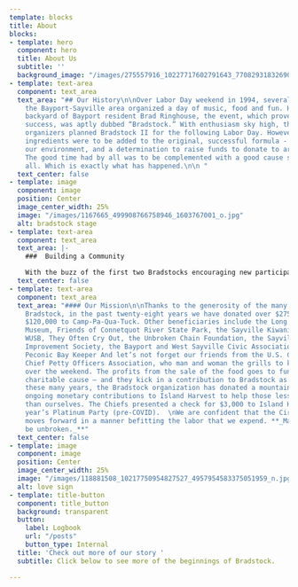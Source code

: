 ```yaml
---
template: blocks
title: About
blocks:
- template: hero
  component: hero
  title: About Us
  subtitle: ''
  background_image: "/images/275557916_10227717602791643_7708293183269079265_n.jpg"
- template: text-area
  component: text_area
  text_area: "## Our History\n\nOver Labor Day weekend in 1994, several friends from
    the Bayport-Sayville area organized a day of music, food and fun. Held in the
    backyard of Bayport resident Brad Ringhouse, the event, which proved to be a rousing
    success, was aptly dubbed “Bradstock.” With enthusiasm sky high, the all-volunteer
    organizers planned Bradstock II for the following Labor Day. However, two extra
    ingredients were to be added to the original, successful formula - a focus on
    our environment, and a determination to raise funds to donate to area organizations.
    The good time had by all was to be complemented with a good cause supported by
    all. Which is exactly what has happened.\n\n "
  text_center: false
- template: image
  component: image
  position: Center
  image_center_width: 25%
  image: "/images/1167665_499908766758946_1603767001_o.jpg"
  alt: bradstock stage
- template: text-area
  component: text_area
  text_area: |-
    ###  Building a Community

    With the buzz of the first two Bradstocks encouraging new participants to join the cause, and with the success of the festivals far surpassing what the organizers could have ever imagined, Bradstocks III and IV were held on the grounds of Meadowcroft in Bayport. Artists came to display their work, various not-for-profit environmental organizations set up informative, educational booths, and new musicians eagerly joined Bradstock‘s solid line-up of performers. Best of all, the events generated profits, as well as canned foodstuffs, which was donated and distributed to local good causes.
  text_center: false
- template: text-area
  component: text_area
  text_area: "#### Our Mission\n\nThanks to the generosity of the many friends of
    Bradstock, in the past twenty-eight years we have donated over $275,000 including
    $120,000 to Camp-Pa-Qua-Tuck. Other beneficiaries include the Long Island Maritime
    Museum, Friends of Connetquot River State Park, the Sayville Kiwanis Club, G.R.O.W.,
    WUSB, They Often Cry Out, the Unbroken Chain Foundation, the Sayville Village
    Improvement Society, the Bayport and West Sayville Civic Associations and the
    Peconic Bay Keeper And let’s not forget our friends from the U.S. Coast Guard
    Chief Petty Officers Association, who man and woman the grills to keep us in grub
    over the weekend. The profits from the sale of the food goes to fund their own
    charitable cause – and they kick in a contribution to Bradstock as well. And over
    these many years, the Bradstock organization has donated a mountain of food and
    ongoing monetary contributions to Island Harvest to help those less fortunate
    than ourselves. The Chiefs presented a check for $3,000 to Island Harvest at our
    year’s Platinum Party (pre-COVID).  \nWe are confident that the Circle of Chiefs
    moves forward in a manner befitting the labor that we expend. **_May the circle
    be unbroken._**"
  text_center: false
- template: image
  component: image
  position: Center
  image_center_width: 25%
  image: "/images/118881508_10217750954827527_4957954583375051959_n.jpg"
  alt: love sign
- template: title-button
  component: title_button
  background: transparent
  button:
    label: Logbook
    url: "/posts"
    button_type: Internal
  title: 'Check out more of our story '
  subtitle: Click below to see more of the beginnings of Bradstock.

---
```

